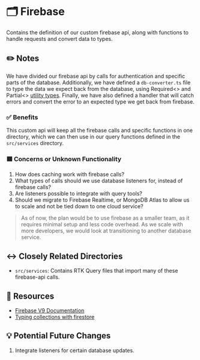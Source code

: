 # 🗂 Firebase
Contains the definition of our custom firebase api, along with functions to handle requests and convert data to types.

## ✏️ Notes
We have divided our firebase api by calls for authentication and specific parts of the database. Additionally, we have defined a `db-converter.ts` file to type the data we expect back from the database, using Required<> and Partial<> [utility types](https://www.typescriptlang.org/docs/handbook/utility-types.html). Finally, we have also defined a handler that will catch errors and convert the error to an expected type we get back from firebase.

### ✅ Benefits
This custom api will keep all the firebase calls and specific functions in one directory, which we can then use in our query functions defined in the `src/services` directory.

### 🟥 Concerns or Unknown Functionality
1. How does caching work with firebase calls?
2. What types of calls should we use database listeners for, instead of firebase calls?
3. Are listeners possible to integrate with query tools?
4. Should we migrate to Firebase Realtime, or MongoDB Atlas to allow us to scale and not be tied down to one cloud service?
> As of now, the plan would be to use firebase as a smaller team, as it requires minimal setup and less code overhead. As we scale with more developers, we would look at transitioning to another database service.


## ↔️ Closely Related Directories
- `src/services`: Contains RTK Query files that import many of these firebase-api calls.

## 🔗 Resources
- [Firebase V9 Documentation](https://firebase.google.com/docs/web/modular-upgrade)
- [Typing collections with firestore](https://plainenglish.io/blog/using-firestore-with-typescript-in-the-v9-sdk-cf36851bb099)

## 💡 Potential Future Changes
1. Integrate listeners for certain database updates.